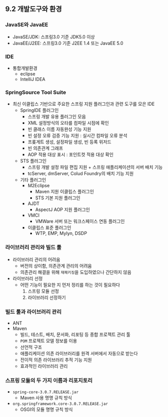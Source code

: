 ## 9.2 개발도구와 환경

### JavaSE와 JavaEE
- JavaSE/JDK: 스프링3.0 기준 JDK5.0 이상
- JavaEE/J2EE: 스프링3.0 기준 J2EE 1.4 또는 JavaEE 5.0 

### IDE
- 통합개발환경
    - eclipse
    - IntelliJ IDEA

### SpringSource Tool Suite
- 최신 이클립스 기반으로 주요한 스프링 지원 플러그인과 관련 도구를 모은 IDE
    - SpringIDE 플러그인
        - 스프링 개발 유용 플러그인 모음
        - XML 설정방식의 오타를 컴파일 시점에 확인
        - 빈 클래스 이름 자동완성 기능 지원
        - 빈 설정 오류 검증 기능 지원 : 실시간 컴파일 오류 분석
        - 프롲게트 생성, 설정파일 생성, 빈 등록 위저드
        - 빈 의존관계 그래프 
        - AOP 적용 대상 표시 : 포인트컷 적용 대상 확인 
    - STS 플러그인 
        - 스프링 개발 설정 파일 편집 지원 + 스프링 애플리케이션의 서버 배치 기능 
        - tcServer, dmServer, Colud Foundry의 배치 기능 지원
    - 기타 플러그인
        - M2Eclipse
            - Maven 지원 이클립스 플러그인
            - STS 기본 지원 플러그인
        - AJDT 
            - AspectJ AOP 지원 플러그인
        - VMCI 
            - VMWare 서버 또는 워크스페이스 연동 플러그인
        - 이클립스 표준 플러그인
            - WTP, EMP, Mylyn, DSDP

### 라이브러리 관리와 빌드 툴
- 라이브러리 관리의 어려움 
    - 버전의 상이함, 의존관계 관리의 어려움
    - 의존관리 해결을 위해 `재패키징`을 도입하였으나 간단하지 않음
- 라이브러리 선정
    - 어떤 기능이 필요한 지 먼저 정리를 하는 것이 필요하다
        1. 스프링 모듈 선정
        2. 라이브러리 선정하기 

### 빌드 툴과 라이브러리 관리
- ANT
- Maven 
    - 빌드, 테스트, 배치, 문서화, 리포팅 등 종합 프로젝트 관리 툴
    - `POM` 프로젝트 모델 정보를 이용
    - 선언적 구조
    - 애플리케이션 의존 라이브러리를 원격 서버에서 자동으로 받는다
    - 전이적 의존 라이브러리 추적 기능 지원
    - 효과적인 라이브러리 관리 

### 스프링 모듈의 두 가지 이름과 리포지토리
- `spring-core-3.0.7.RELEASE.jar` 
    - Maven 사용 명명 규칙 방식
- `org.springframework.core-3.0.7.RELEASE.jar` 
    - OSGI의 모듈 명명 규칙 방식 